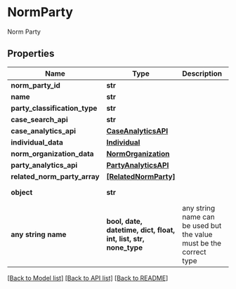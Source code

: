 # NormParty

Norm Party

## Properties
Name | Type | Description | Notes
------------ | ------------- | ------------- | -------------
**norm_party_id** | **str** |  | 
**name** | **str** |  | 
**party_classification_type** | **str** |  | 
**case_search_api** | **str** |  | 
**case_analytics_api** | [**CaseAnalyticsAPI**](CaseAnalyticsAPI.md) |  | 
**individual_data** | [**Individual**](Individual.md) |  | 
**norm_organization_data** | [**NormOrganization**](NormOrganization.md) |  | 
**party_analytics_api** | [**PartyAnalyticsAPI**](PartyAnalyticsAPI.md) |  | 
**related_norm_party_array** | [**[RelatedNormParty]**](RelatedNormParty.md) |  | 
**object** | **str** |  | defaults to "NormParty"
**any string name** | **bool, date, datetime, dict, float, int, list, str, none_type** | any string name can be used but the value must be the correct type | [optional]

[[Back to Model list]](../README.md#documentation-for-models) [[Back to API list]](../README.md#documentation-for-api-endpoints) [[Back to README]](../README.md)


